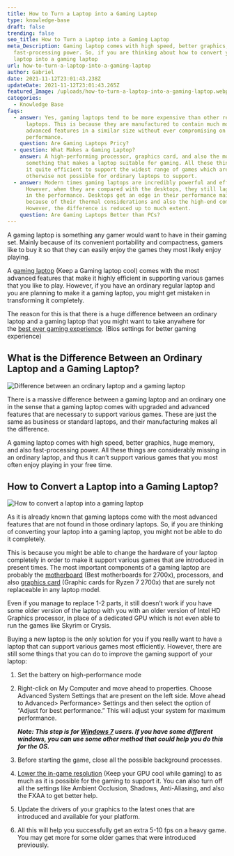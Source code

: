 ```yaml
---
title: How to Turn a Laptop into a Gaming Laptop
type: knowledge-base
draft: false
trending: false
seo_title: How to Turn a Laptop into a Gaming Laptop
meta_Description: Gaming laptop comes with high speed, better graphics, and also
  fast-processing power. So, if you are thinking about how to convert your
  laptop into a gaming laptop
url: how-to-turn-a-laptop-into-a-gaming-laptop
author: Gabriel
date: 2021-11-12T23:01:43.238Z
updateDate: 2021-11-12T23:01:43.265Z
featured_Image: /uploads/how-to-turn-a-laptop-into-a-gaming-laptop.webp
categories:
  - Knowledge Base
faqs:
  - answer: Yes, gaming laptops tend to be more expensive than other regular
      laptops. This is because they are manufactured to contain much more
      advanced features in a similar size without ever compromising on the
      performance.
    question: Are Gaming Laptops Pricy?
  - question: What Makes a Gaming Laptop?
    answer: A high-performing processor, graphics card, and also the motherboard is
      something that makes a laptop suitable for gaming. All these things make
      it quite efficient to support the widest range of games which are
      otherwise not possible for ordinary laptops to support.
  - answer: Modern times gaming laptops are incredibly powerful and efficient.
      However, when they are compared with the desktops, they still lag behind
      in the performance. Desktops get an edge in their performance mainly
      because of their thermal considerations and also the high-end components.
      However, the difference is reduced up to much extent.
    question: Are Gaming Laptops Better than PCs?
---
```

A gaming laptop is something any gamer would want to have in their gaming set. Mainly because of its convenient portability and compactness, gamers like to buy it so that they can easily enjoy the games they most likely enjoy playing. 

A [gaming laptop](https://gamingtechies.com/how-to-keep-a-gaming-laptop-cool/) (Keep a Gaming laptop cool) comes with the most advanced features that make it highly efficient in supporting various games that you like to play. However, if you have an ordinary regular laptop and you are planning to make it a gaming laptop, you might get mistaken in transforming it completely. 

The reason for this is that there is a huge difference between an ordinary laptop and a gaming laptop that you might want to take anywhere for the [best ever gaming experience](https://gamingtechies.com/best-bios-setting/). (Bios settings for better gaming experience)

## What is the Difference Between an Ordinary Laptop and a Gaming Laptop?

![Difference between an ordinary laptop and a gaming laptop](https://gamingtechies.com/img/what-is-the-difference-between-an-ordinary-laptop-and-a-gaming-laptop.webp "Difference between an ordinary laptop and a gaming laptop")

There is a massive difference between a gaming laptop and an ordinary one in the sense that a gaming laptop comes with upgraded and advanced features that are necessary to support various games. These are just the same as business or standard laptops, and their manufacturing makes all the difference. 

A gaming laptop comes with high speed, better graphics, huge memory, and also fast-processing power. All these things are considerably missing in an ordinary laptop, and thus it can’t support various games that you most often enjoy playing in your free time. 

## How to Convert a Laptop into a Gaming Laptop?

![How to convert a laptop into a gaming laptop](https://gamingtechies.com/img/how-to-convert-a-laptop-into-a-gaming-laptop.webp "How to convert a laptop into a gaming laptop")

As it is already known that gaming laptops come with the most advanced features that are not found in those ordinary laptops. So, if you are thinking of converting your laptop into a gaming laptop, you might not be able to do it completely. 

This is because you might be able to change the hardware of your laptop completely in order to make it support various games that are introduced in present times. The most important components of a gaming laptop are probably the [motherboard](https://gamingtechies.com/best-x470-motherboard-for-2700x/) (Best motherboards for 2700x), processors, and also [graphics card](https://gamingtechies.com/best-gpu-for-ryzen-7-2700x/) (Graphic cards for Ryzen 7 2700x) that are surely not replaceable in any laptop model. 

Even if you manage to replace 1-2 parts, it still doesn’t work if you have some older version of the laptop with you with an older version of Intel HD Graphics processor, in place of a dedicated GPU which is not even able to run the games like Skyrim or Crysis. 

Buying a new laptop is the only solution for you if you really want to have a laptop that can support various games most efficiently. However, there are still some things that you can do to improve the gaming support of your laptop: 

1. Set the battery on high-performance mode 
2. Right-click on My Computer and move ahead to properties. Choose Advanced System Settings that are present on the left side. Move ahead to Advanced> Performance> Settings and then select the option of “Adjust for best performance.” This will adjust your system for maximum performance. 

   ***Note: This step is for [Windows 7](https://en.wikipedia.org/wiki/Windows_7) users. If you have some different windows, you can use some other method that could help you do this for the OS.*** 
3. Before starting the game, close all the possible background processes. 
4. [Lower the in-game resolution](https://gamingtechies.com/how-to-keep-gpu-cool/) (Keep your GPU cool while gaming) to as much as it is possible for the gaming to support it. You can also turn off all the settings like Ambient Occlusion, Shadows, Anti-Aliasing, and also the FXAA to get better help. 
5. Update the drivers of your graphics to the latest ones that are introduced and available for your platform. 
6. All this will help you successfully get an extra 5-10 fps on a heavy game. You may get more for some older games that were introduced previously.